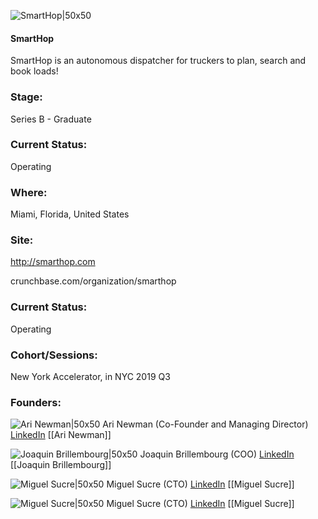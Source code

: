 

![SmartHop|50x50](https://apimg.techstars.com/connect/images/image_files/600f32716a498b000800009d/original/smarthop.jpg)

#### SmartHop
SmartHop is an autonomous dispatcher for truckers to plan, search and book loads!

### Stage: 
Series B - Graduate 

### Current Status: 
Operating

### Where:
Miami, Florida, United States

### Site:
http://smarthop.com



crunchbase.com/organization/smarthop

### Current Status: 
Operating

### Cohort/Sessions: 
New York Accelerator, in NYC 2019 Q3

### Founders: 

![Ari Newman|50x50](http://apimg.techstars.com/sf/contacts/headshot/Headshot_1ccdf299b24f6efaa7c764616.jpg) Ari Newman (Co-Founder and Managing Director) [LinkedIn](https://linkedin.com/in/arinewman) [[Ari Newman]]

![Joaquin Brillembourg|50x50](https://apimg.techstars.com/connect/images/image_files/5d1b9573a36c112d36000174/original/Foto_Perfil.jpg) Joaquin Brillembourg (COO) [LinkedIn](https://linkedin.com/in/jaba23) [[Joaquin Brillembourg]]

![Miguel Sucre|50x50]() Miguel Sucre (CTO) [LinkedIn](https://linkedin.com/in/miguel-sucre-b971b61a) [[Miguel Sucre]]

![Miguel Sucre|50x50]() Miguel Sucre (CTO) [LinkedIn](https://) [[Miguel Sucre]]


